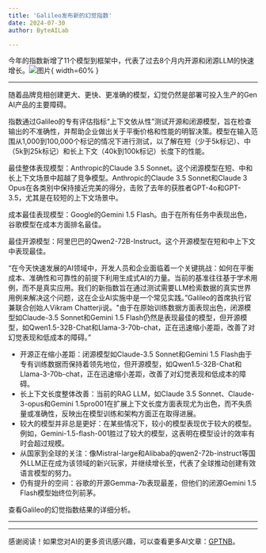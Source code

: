 ```yaml
---
title: 'Galileo发布新的幻觉指数'
date: 2024-07-30
author: ByteAILab

---
```


今年的指数新增了11个模型到框架中，代表了过去8个月内开源和闭源LLM的快速增长。![图片](https://ai-techpark.com/wp-content/uploads/2024/07/Galileo-Rele-960x540.jpg){ width=60% }

---
随着品牌竞相创建更大、更快、更准确的模型，幻觉仍然是部署可投入生产的Gen AI产品的主要障碍。

指数通过Galileo的专有评估指标“上下文依从性”测试开源和闭源模型，旨在检查输出的不准确性，并帮助企业做出关于平衡价格和性能的明智决策。模型在输入范围从1,000到100,000个标记的情况下进行测试，以了解在短（少于5k标记）、中（5k到25k标记）和长上下文（40k到100k标记）长度下的性能。

最佳整体表现模型：Anthropic的Claude 3.5 Sonnet。这个闭源模型在短、中和长上下文场景中超越了竞争模型。Anthropic的Claude 3.5 Sonnet和Claude 3 Opus在各类别中保持接近完美的得分，击败了去年的获胜者GPT-4o和GPT-3.5，尤其是在较短的上下文场景中。

成本最佳表现模型：Google的Gemini 1.5 Flash。由于在所有任务中表现出色，谷歌模型在成本方面排名最佳。

最佳开源模型：阿里巴巴的Qwen2-72B-Instruct。这个开源模型在短和中上下文中表现最佳。

“在今天快速发展的AI领域中，开发人员和企业面临着一个关键挑战：如何在平衡成本、准确性和可靠性的前提下利用生成式AI的力量。当前的基准往往基于学术用例，而不是真实应用。我们的新指数旨在通过测试需要LLM检索数据的真实世界用例来解决这个问题，这在企业AI实施中是一个常见实践。”Galileo的首席执行官兼联合创始人Vikram Chatterji说。"由于在原始训练数据方面表现出色，闭源模型如Claude-3.5 Sonnet和Gemini 1.5 Flash仍然是表现最佳的模型，但开源模型，如Qwen1.5-32B-Chat和Llama-3-70b-chat，正在迅速缩小差距，改善了对幻觉表现和低成本的障碍。”

- 开源正在缩小差距：闭源模型如Claude-3.5 Sonnet和Gemini 1.5 Flash由于专有训练数据而保持着领先地位，但开源模型，如Qwen1.5-32B-Chat和Llama-3-70b-chat，正在迅速缩小差距，改善了对幻觉表现和低成本的障碍。
- 长上下文长度整体改善：当前的RAG LLM，如Claude 3.5 Sonnet、Claude-3-opus和Gemini 1.5pro001在扩展上下文长度方面表现尤为出色，而不失质量或准确性，反映出在模型训练和架构方面正在取得进展。
- 较大的模型并非总是更好：在某些情况下，较小的模型表现优于较大的模型。例如，Gemini-1.5-flash-001胜过了较大的模型，这表明在模型设计的效率有时会超过规模。
- 从国家到全球的关注：像Mistral-large和Alibaba的qwen2-72b-instruct等国外LLM正在成为该领域的新兴玩家，并继续增长至，代表了全球推动创建有效语言模型的努力。
- 仍有提升的空间：谷歌的开源Gemma-7b表现最差，但他们的闭源Gemini 1.5 Flash模型始终位列前茅。

查看Galileo的幻觉指数结果的详细分析。

---
---
感谢阅读！如果您对AI的更多资讯感兴趣，可以查看更多AI文章：[GPTNB](https://gptnb.com)。